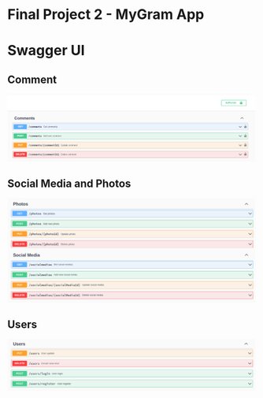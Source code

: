 # Final Project 2 - MyGram App

# Swagger UI

## Comment

![](assets/comment.png)

## Social Media and Photos

![](assets/photos_and_social_media.png)

## Users

![](assets/users.png)
